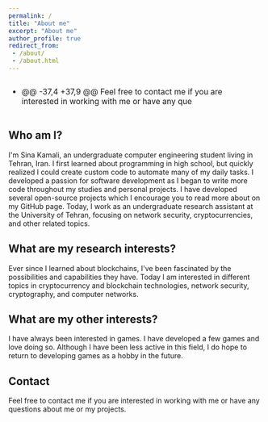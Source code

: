 ```yaml
---
permalink: /
title: "About me"
excerpt: "About me"
author_profile: true
redirect_from: 
 - /about/
 - /about.html
---
```


<font size="3">
	<div style="overflow-y: auto; max-height: 300px; padding-right: 10px; font-size: 15.5px;">
		<ul>
			<li>
		@@ -37,4 +37,9 @@ Feel free to contact me if you are interested in working with me or have any que
			</li>
		</ul>
	</div>
</font>



## Who am I?

I'm Sina Kamali, an undergraduate computer engineering student living in Tehran, Iran. I first learned about programming in high school, but quickly realized I could create custom code to automate many of my daily tasks. I developed a passion for software development as I began to write more code throughout my studies and personal projects. I have developed several open-source projects which I encourage you to read more about on my GitHub page. Today, I work as an undergraduate research assistant at the University of Tehran, focusing on network security, cryptocurrencies, and other related topics.

## What are my research interests?

Ever since I learned about blockchains, I've been fascinated by the possibilities and capabilities they have. Today I am interested in different topics in cryptocurrency and blockchain technologies, network security, cryptography, and computer networks.

## What are my other interests?

I have always been interested in games. I have developed a few games and love doing so. Although I have been less active in this field, I do hope to return to developing games as a hobby in the future.

## Contact

Feel free to contact me if you are interested in working with me or have any questions about me or my projects.

